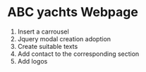 # ABC yachts Webpage
1. Insert a carrousel
2. Jquery modal creation adoption
3. Create suitable texts
4. Add contact to the corresponding section
5. Add logos
